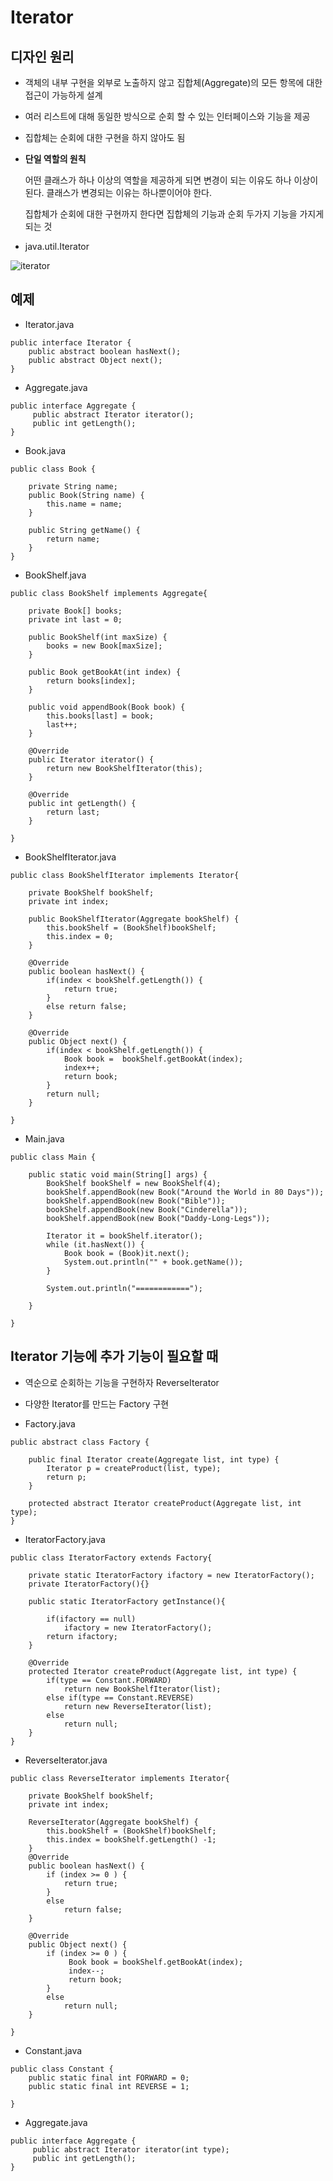 # Iterator

## 디자인 원리

- 객체의 내부 구현을 외부로 노출하지 않고 집합체(Aggregate)의 모든 항목에 대한 접근이 가능하게 설계

- 여러 리스트에 대해 동일한 방식으로 순회 할 수 있는 인터페이스와 기능을 제공

- 집합체는 순회에 대한 구현을 하지 않아도 됨

- **단일 역할의 원칙**
   
    어떤 클래스가 하나 이상의 역할을 제공하게 되면 변경이 되는 이유도 하나 이상이 된다.
    클래스가 변경되는 이유는 하나뿐이어야 한다.
    
    집합체가 순회에 대한 구현까지 한다면 집합체의 기능과 순회 두가지 기능을 가지게 되는 것

- java.util.Iterator

![iterator](./img/iterator.PNG)

## 예제

- Iterator.java
```
public interface Iterator {
	public abstract boolean hasNext();
    public abstract Object next();
}
```

- Aggregate.java
```
public interface Aggregate {
	 public abstract Iterator iterator();
	 public int getLength();
}
```

- Book.java
```
public class Book {

	private String name;
	public Book(String name) {
		this.name = name;
	} 
	
	public String getName() {
		return name;
	}
}
```

- BookShelf.java
```
public class BookShelf implements Aggregate{

	private Book[] books;
	private int last = 0;
	
	public BookShelf(int maxSize) {
		books = new Book[maxSize];
	}
	
	public Book getBookAt(int index) {
		return books[index];
	}
	
	public void appendBook(Book book) {
		this.books[last] = book;
		last++;
	}
	
	@Override
	public Iterator iterator() {
		return new BookShelfIterator(this);
	}

	@Override
	public int getLength() {
		return last;
	}

}
```

- BookShelfIterator.java
```
public class BookShelfIterator implements Iterator{

	private BookShelf bookShelf;
	private int index;
	
	public BookShelfIterator(Aggregate bookShelf) {
		this.bookShelf = (BookShelf)bookShelf;
		this.index = 0;
	}
	
	@Override
	public boolean hasNext() {
		if(index < bookShelf.getLength()) {
			return true;
		}
		else return false;
	}

	@Override
	public Object next() {
		if(index < bookShelf.getLength()) {
			Book book =  bookShelf.getBookAt(index);
			index++;
			return book;
		}
		return null;
	}

}
```

- Main.java
```
public class Main {

	public static void main(String[] args) {
		BookShelf bookShelf = new BookShelf(4);
        bookShelf.appendBook(new Book("Around the World in 80 Days"));
        bookShelf.appendBook(new Book("Bible"));
        bookShelf.appendBook(new Book("Cinderella"));
        bookShelf.appendBook(new Book("Daddy-Long-Legs"));
        
        Iterator it = bookShelf.iterator();
        while (it.hasNext()) {
            Book book = (Book)it.next();
            System.out.println("" + book.getName());
        }
        
        System.out.println("============");
   
	}

}
```


## Iterator 기능에 추가 기능이 필요할 때

- 역순으로 순회하는 기능을 구현하자 ReverseIterator

- 다양한 Iterator를 만드는 Factory 구현

- Factory.java
```
public abstract class Factory {

	public final Iterator create(Aggregate list, int type) {
		Iterator p = createProduct(list, type);
		return p;
	}
	
	protected abstract Iterator createProduct(Aggregate list, int type);
}
```

- IteratorFactory.java
```
public class IteratorFactory extends Factory{

	private static IteratorFactory ifactory = new IteratorFactory();
	private IteratorFactory(){}
	
	public static IteratorFactory getInstance(){
		
		if(ifactory == null)
			ifactory = new IteratorFactory();
		return ifactory;
	}

	@Override
	protected Iterator createProduct(Aggregate list, int type) {
		if(type == Constant.FORWARD)
			return new BookShelfIterator(list);
		else if(type == Constant.REVERSE)
			return new ReverseIterator(list);
		else 
			return null;
	}
}
```

- ReverseIterator.java
```
public class ReverseIterator implements Iterator{

	private BookShelf bookShelf;
    private int index;

    ReverseIterator(Aggregate bookShelf) {
        this.bookShelf = (BookShelf)bookShelf;
        this.index = bookShelf.getLength() -1;
    }
	@Override
	public boolean hasNext() {
		if (index >= 0 ) {
            return true;
        } 
		else 
            return false;
	}

	@Override
	public Object next() {
		if (index >= 0 ) {
			 Book book = bookShelf.getBookAt(index);
		     index--;
		     return book;
		}
		else 
			return null;
	}

}
```

- Constant.java
```
public class Constant {
	public static final int FORWARD = 0;
	public static final int REVERSE = 1;

}
```

- Aggregate.java
```
public interface Aggregate {
	 public abstract Iterator iterator(int type);
	 public int getLength();
}
```





